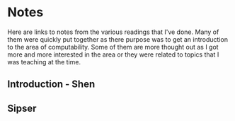 # Notes

Here are links to notes from the various readings that I've done. Many of them were quickly put together as there purpose was to get an introduction to the area of computability. Some of them are more thought out as I got more and more interested in the area or they were related to topics that I was teaching at the time.

## Introduction - Shen

## Sipser